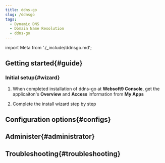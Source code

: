 ```yaml
---
title: ddns-go
slug: /ddnsgo
tags:
  - Dynamic DNS
  - Domain Name Resolution
  - ddns-go
---
```


import Meta from './_include/ddnsgo.md';

<Meta name="meta" />

## Getting started{#guide}

### Initial setup{#wizard}

1. When completed installation of ddns-go at **Websoft9 Console**, get the applicaiton's **Overview** and **Access** information from **My Apps**  

2. Complete the install wizard step by step

## Configuration options{#configs}

## Administer{#administrator}

## Troubleshooting{#troubleshooting}